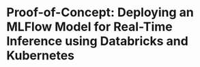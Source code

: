 # Proof-of-Concept: Deploying an MLFlow Model for Real-Time Inference using Databricks and Kubernetes
